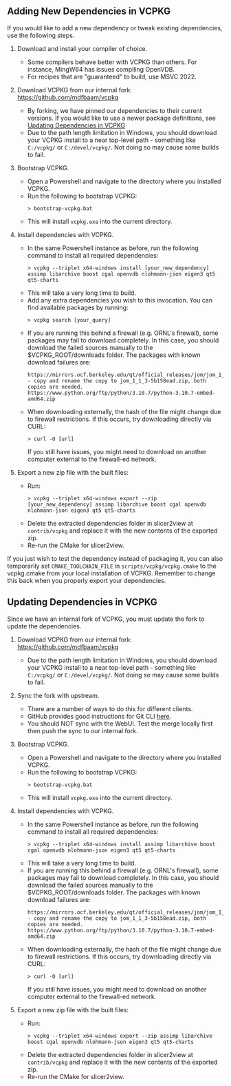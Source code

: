 ## Adding New Dependencies in VCPKG

If you would like to add a new dependency or tweak existing dependencies, use the following steps.

1. Download and install your compiler of choice.
    - Some compilers behave better with VCPKG than others. For instance, MingW64 has issues compiling OpenVDB.
    - For recipes that are "guaranteed" to build, use MSVC 2022.

2. Download VCPKG from our internal fork: https://github.com/mdfbaam/vcpkg
    - By forking, we have pinned our dependencies to their current versions. If you would like to use a newer
      package definitions, see [Updating Dependencies in VCPKG](#updating-dependencies-in-vcpkg)
    - Due to the path length limitation in Windows, you should download your VCPKG install to a near top-level
      path - something like `C:/vcpkg/` or `C:/devel/vcpkg/`. Not doing so may cause some builds to fail.
      
3. Bootstrap VCPKG.
    - Open a Powershell and navigate to the directory where you installed VCPKG.
    - Run the following to bootstrap VCPKG:
      ```
      > bootstrap-vcpkg.bat
      ```
    - This will install `vcpkg.exe` into the current directory.
    
4. Install dependencies with VCPKG.
    - In the same Powershell instance as before, run the following command to install all required dependencies:
      ```
      > vcpkg --triplet x64-windows install [your_new_dependency] assimp libarchive boost cgal openvdb nlohmann-json eigen3 qt5 qt5-charts
      ```
    - This will take a very long time to build.
    - Add any extra dependencies you wish to this invocation. You can find available packages by running:
      ```
      > vcpkg search [your_query]
      ```
    - If you are running this behind a firewall (e.g. ORNL's firewall), some packages may fail to download completely.
      In this case, you should download the failed sources manually to the $VCPKG_ROOT/downloads folder. The packages 
      with known download failures are:
      ```
      https://mirrors.ocf.berkeley.edu/qt/official_releases/jom/jom_1_1_3.zip - copy and rename the copy to jom_1_1_3-5b158ead.zip, both copies are needed.
      https://www.python.org/ftp/python/3.10.7/python-3.10.7-embed-amd64.zip
      ```
    - When downloading externally, the hash of the file might change due to firewall restrictions. If this occurs, try
      downloading directly via CURL:
      ```
      > curl -O [url]
      ```
      If you still have issues, you might need to download on another computer external to the firewall-ed network.
    
5. Export a new zip file with the built files:
    - Run:
      ```
      > vcpkg --triplet x64-windows export --zip [your_new_dependency] assimp libarchive boost cgal openvdb nlohmann-json eigen3 qt5 qt5-charts
      ```
    - Delete the extracted dependencies folder in slicer2view at `contrib/vcpkg` and replace it with the new contents of the exported zip.
    - Re-run the CMake for slicer2view.
    
If you just wish to test the dependency instead of packaging it, you can also temporarily set `CMAKE_TOOLCHAIN_FILE` in `scripts/vcpkg/vcpkg.cmake` to 
the vcpkg.cmake from your local installation of VCPKG. Remember to change this back when you properly export your dependencies.

## Updating Dependencies in VCPKG

Since we have an internal fork of VCPKG, you must update the fork to update the dependencies. 

1. Download VCPKG from our internal fork: https://github.com/mdfbaam/vcpkg
    - Due to the path length limitation in Windows, you should download your VCPKG install to a near top-level
      path - something like `C:/vcpkg/` or `C:/devel/vcpkg/`. Not doing so may cause some builds to fail.
      
2. Sync the fork with upstream.
    - There are a number of ways to do this for different clients.
    - GitHub provides good instructions for Git CLI [here](https://docs.github.com/en/pull-requests/collaborating-with-pull-requests/working-with-forks/syncing-a-fork#syncing-a-fork-branch-from-the-command-line).
    - You should NOT sync with the WebUI. Test the merge locally first then push the sync to our internal fork.
    
3. Bootstrap VCPKG.
    - Open a Powershell and navigate to the directory where you installed VCPKG.
    - Run the following to bootstrap VCPKG:
      ```
      > bootstrap-vcpkg.bat
      ```
    - This will install `vcpkg.exe` into the current directory.
    
4. Install dependencies with VCPKG.
    - In the same Powershell instance as before, run the following command to install all required dependencies:
      ```
      > vcpkg --triplet x64-windows install assimp libarchive boost cgal openvdb nlohmann-json eigen3 qt5 qt5-charts
      ```
    - This will take a very long time to build.
    - If you are running this behind a firewall (e.g. ORNL's firewall), some packages may fail to download completely.
      In this case, you should download the failed sources manually to the $VCPKG_ROOT/downloads folder. The packages 
      with known download failures are:
      ```
      https://mirrors.ocf.berkeley.edu/qt/official_releases/jom/jom_1_1_3.zip - copy and rename the copy to jom_1_1_3-5b158ead.zip, both copies are needed.
      https://www.python.org/ftp/python/3.10.7/python-3.10.7-embed-amd64.zip
      ```
    - When downloading externally, the hash of the file might change due to firewall restrictions. If this occurs, try
      downloading directly via CURL:
      ```
      > curl -O [url]
      ```
      If you still have issues, you might need to download on another computer external to the firewall-ed network.
          
5. Export a new zip file with the built files:
    - Run:
      ```
      > vcpkg --triplet x64-windows export --zip assimp libarchive boost cgal openvdb nlohmann-json eigen3 qt5 qt5-charts
      ```
    - Delete the extracted dependencies folder in slicer2view at `contrib/vcpkg` and replace it with the new contents of the exported zip.
    - Re-run the CMake for slicer2view.
